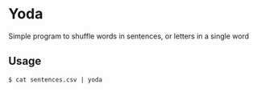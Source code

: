 # Yoda

Simple program to shuffle words in sentences, or letters in a single word

## Usage

```
$ cat sentences.csv | yoda
```
